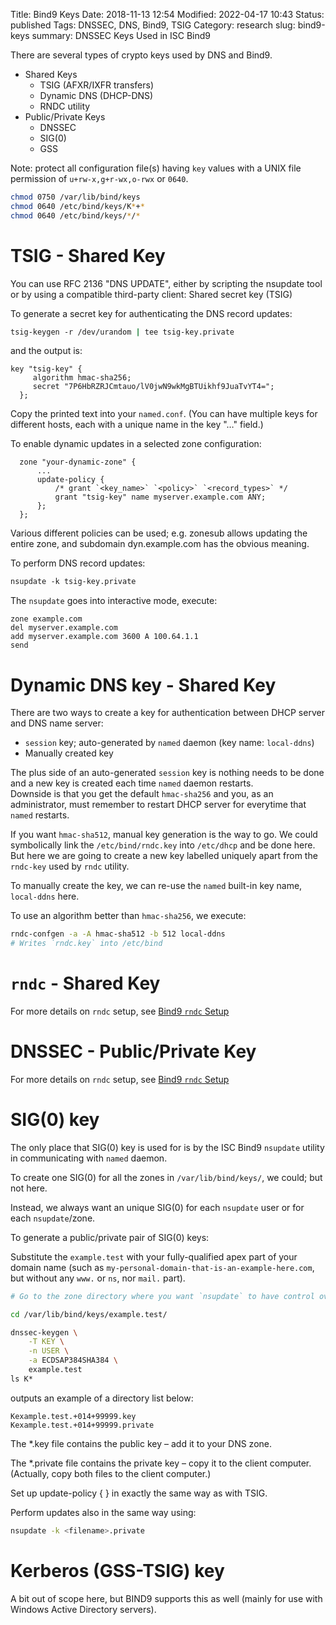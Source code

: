 Title: Bind9 Keys
Date: 2018-11-13 12:54
Modified: 2022-04-17 10:43
Status: published
Tags: DNSSEC, DNS, Bind9, TSIG
Category: research
slug: bind9-keys
summary: DNSSEC Keys Used in ISC Bind9

There are several types of crypto keys used by DNS and Bind9.

* Shared Keys
  * TSIG (AFXR/IXFR transfers)
  * Dynamic DNS (DHCP-DNS)
  * RNDC utility
* Public/Private Keys
  * DNSSEC
  * SIG(0)
  * GSS

Note: protect all configuration file(s) having `key` values with 
a UNIX file permission of `u+rw-x,g+r-wx,o-rwx` or `0640`.

```bash
chmod 0750 /var/lib/bind/keys
chmod 0640 /etc/bind/keys/K*+*
chmod 0640 /etc/bind/keys/*/*
```

# TSIG - Shared Key

You can use RFC 2136 "DNS UPDATE", either by scripting the nsupdate tool
or by using a compatible third-party client: Shared secret key (TSIG)

To generate a secret key for authenticating the DNS record updates:

```bash
tsig-keygen -r /dev/urandom | tee tsig-key.private
```
and the output is:
```nginx
key "tsig-key" {
     algorithm hmac-sha256;
     secret "7P6HbRZRJCmtauo/lV0jwN9wkMgBTUikhf9JuaTvYT4=";
  };
```

Copy the printed text into your `named.conf`. (You can have multiple keys
for different hosts, each with a unique name in the key "…" field.)

To enable dynamic updates in a selected zone configuration:

```nginx
  zone "your-dynamic-zone" {
      ...
      update-policy {
          /* grant `<key_name>` `<policy>` `<record_types>` */
          grant "tsig-key" name myserver.example.com ANY;
      };
  };
```
Various different policies can be used; e.g. zonesub allows updating the
entire zone, and subdomain dyn.example.com has the obvious meaning.

To perform DNS record updates:

```bash
nsupdate -k tsig-key.private 
```
The <code>nsupdate</code> goes into interactive mode, execute:
```nsupdate
zone example.com
del myserver.example.com
add myserver.example.com 3600 A 100.64.1.1
send
```

# Dynamic DNS key - Shared Key

There are two ways to create a key for authentication between DHCP server
and DNS name server:

*  `session` key; auto-generated by `named` daemon (key name: `local-ddns`)
*  Manually created key

The plus side of an auto-generated `session` key is nothing
needs to be done and a new key is created each time `named` daemon restarts.  
Downside is that you get the default `hmac-sha256` and you, as an administrator,
must remember to restart DHCP server for everytime that `named` restarts.

If you want `hmac-sha512`, manual key generation is the way to go.  We
could symbolically link the `/etc/bind/rndc.key` into `/etc/dhcp` and
be done here.  But here we are going to create a new key labelled
uniquely apart from the `rndc-key` used by `rndc` utility.

To manually create the key, we can re-use the `named` built-in key 
name, `local-ddns` here.

To use an algorithm better than `hmac-sha256`, we execute:

```bash
rndc-confgen -a -A hmac-sha512 -b 512 local-ddns
# Writes `rndc.key` into /etc/bind
```


# `rndc` - Shared Key

For more details on `rndc` setup, see [Bind9 `rndc` Setup]({filename}dns-bind9-rndc.md)


# DNSSEC - Public/Private Key

For more details on `rndc` setup, see [Bind9 `rndc` Setup]({filename}dns-bind9-rndc.md)


# SIG(0) key

The only place that SIG(0) key is used for is by the ISC Bind9 `nsupdate` utility
in communicating with `named` daemon.

To create one SIG(0) for all the zones in `/var/lib/bind/keys/`, we could; but not here.

Instead, we always want an unique SIG(0) for each `nsupdate` user or for each `nsupdate`/zone.

To generate a public/private pair of SIG(0) keys:

Substitute the `example.test` with your fully-qualified apex part of your domain name (such as `my-personal-domain-that-is-an-example-here.com`, but without any `www.` or `ns`, nor `mail.` part).

```bash
# Go to the zone directory where you want `nsupdate` to have control over

cd /var/lib/bind/keys/example.test/

dnssec-keygen \
    -T KEY \
    -n USER \
    -a ECDSAP384SHA384 \
    example.test
ls K*
```
outputs an example of a directory list below:
```ls
Kexample.test.+014+99999.key
Kexample.test.+014+99999.private
```

The \*.key file contains the public key – add it to your DNS zone.

The \*.private file contains the private key – copy it to the client
computer. (Actually, copy both files to the client computer.)

Set up update-policy { } in exactly the same way as with TSIG.

Perform updates also in the same way using:
```bash
nsupdate -k <filename>.private
```

<!-- (Note: While TSIG key names are arbitrary, SIG(0) keys are stored in DNS
zone data file and therefore always use the fully-qualified name of 
hostnames/subdomains. (???)

Although, the key name itself does not need to match the hostname. -->


# Kerberos (GSS-TSIG) key

A bit out of scope here, but BIND9 supports this as well (mainly for use with
Windows Active Directory servers).
